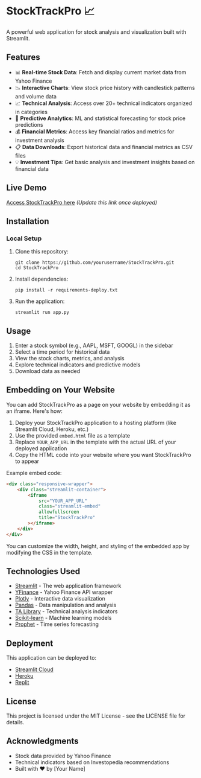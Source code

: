 # StockTrackPro 📈

A powerful web application for stock analysis and visualization built with Streamlit.

## Features

- 📊 **Real-time Stock Data**: Fetch and display current market data from Yahoo Finance
- 📉 **Interactive Charts**: View stock price history with candlestick patterns and volume data
- 📈 **Technical Analysis**: Access over 20+ technical indicators organized in categories
- 🧠 **Predictive Analytics**: ML and statistical forecasting for stock price predictions
- 💰 **Financial Metrics**: Access key financial ratios and metrics for investment analysis
- 📋 **Data Downloads**: Export historical data and financial metrics as CSV files
- 💡 **Investment Tips**: Get basic analysis and investment insights based on financial data

## Live Demo

[Access StockTrackPro here](https://stocktrackpro.streamlit.app) *(Update this link once deployed)*

## Installation

### Local Setup

1. Clone this repository:
   ```
   git clone https://github.com/yourusername/StockTrackPro.git
   cd StockTrackPro
   ```

2. Install dependencies:
   ```
   pip install -r requirements-deploy.txt
   ```

3. Run the application:
   ```
   streamlit run app.py
   ```

## Usage

1. Enter a stock symbol (e.g., AAPL, MSFT, GOOGL) in the sidebar
2. Select a time period for historical data
3. View the stock charts, metrics, and analysis
4. Explore technical indicators and predictive models
5. Download data as needed

## Embedding on Your Website

You can add StockTrackPro as a page on your website by embedding it as an iframe. Here's how:

1. Deploy your StockTrackPro application to a hosting platform (like Streamlit Cloud, Heroku, etc.)
2. Use the provided `embed.html` file as a template
3. Replace `YOUR_APP_URL` in the template with the actual URL of your deployed application
4. Copy the HTML code into your website where you want StockTrackPro to appear

Example embed code:
```html
<div class="responsive-wrapper">
    <div class="streamlit-container">
        <iframe 
            src="YOUR_APP_URL" 
            class="streamlit-embed" 
            allowfullscreen
            title="StockTrackPro"
        ></iframe>
    </div>
</div>
```

You can customize the width, height, and styling of the embedded app by modifying the CSS in the template.

## Technologies Used

- [Streamlit](https://streamlit.io/) - The web application framework
- [YFinance](https://pypi.org/project/yfinance/) - Yahoo Finance API wrapper
- [Plotly](https://plotly.com/) - Interactive data visualization
- [Pandas](https://pandas.pydata.org/) - Data manipulation and analysis
- [TA Library](https://technical-analysis-library-in-python.readthedocs.io/) - Technical analysis indicators
- [Scikit-learn](https://scikit-learn.org/) - Machine learning models
- [Prophet](https://facebook.github.io/prophet/) - Time series forecasting

## Deployment

This application can be deployed to:

- [Streamlit Cloud](https://streamlit.io/cloud)
- [Heroku](https://heroku.com)
- [Replit](https://replit.com)

## License

This project is licensed under the MIT License - see the LICENSE file for details.

## Acknowledgments

- Stock data provided by Yahoo Finance
- Technical indicators based on Investopedia recommendations
- Built with ❤️ by [Your Name]
